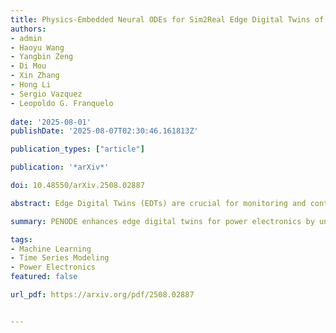 ```yaml
---
title: Physics-Embedded Neural ODEs for Sim2Real Edge Digital Twins of Hybrid Power Electronics Systems
authors:
- admin
- Haoyu Wang
- Yangbin Zeng
- Di Mou
- Xin Zhang
- Hong Li
- Sergio Vazquez
- Leopoldo G. Franquelo
  
date: '2025-08-01'
publishDate: '2025-08-07T02:30:46.161813Z'

publication_types: ["article"]

publication: '*arXiv*'

doi: 10.48550/arXiv.2508.02887

abstract: Edge Digital Twins (EDTs) are crucial for monitoring and control of Power Electronics Systems (PES). However, existing modeling approaches struggle to consistently capture continuously evolving hybrid dynamics that are inherent in PES, degrading Sim-to-Real generalization on resource-constrained edge devices. To address these challenges, this paper proposes a Physics-Embedded Neural ODEs (PENODE) that (i) embeds the hybrid operating mechanism as an event automaton to explicitly govern discrete switching and (ii) injects known governing ODE components directly into the neural parameterization of unmodeled dynamics. This unified design yields a differentiable end-to-end trainable architecture that preserves physical interpretability while reducing redundancy, and it supports a cloud-to-edge toolchain for efficient FPGA deployment. Experimental results demonstrate that PENODE achieves significantly higher accuracy in benchmarks in white-box, gray-box, and black-box scenarios, with a 75% reduction in neuron count, validating that the proposed PENODE maintains physical interpretability, efficient edge deployment, and real-time control enhancement.

summary: PENODE enhances edge digital twins for power electronics by unifying event-based switching and physics-informed neural modeling, enabling efficient and interpretable real-time control on FPGA.

tags:
- Machine Learning
- Time Series Modeling
- Power Electronics
featured: false

url_pdf: https://arxiv.org/pdf/2508.02887


---
```

